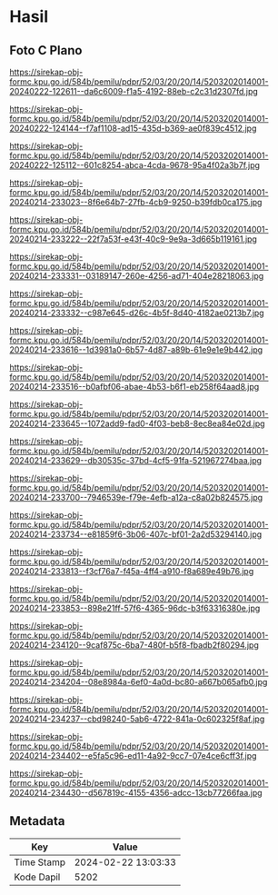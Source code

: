# Hasil

## Foto C Plano

https://sirekap-obj-formc.kpu.go.id/584b/pemilu/pdpr/52/03/20/20/14/5203202014001-20240222-122611--da6c6009-f1a5-4192-88eb-c2c31d2307fd.jpg

https://sirekap-obj-formc.kpu.go.id/584b/pemilu/pdpr/52/03/20/20/14/5203202014001-20240222-124144--f7af1108-ad15-435d-b369-ae0f839c4512.jpg

https://sirekap-obj-formc.kpu.go.id/584b/pemilu/pdpr/52/03/20/20/14/5203202014001-20240222-125112--601c8254-abca-4cda-9678-95a4f02a3b7f.jpg

https://sirekap-obj-formc.kpu.go.id/584b/pemilu/pdpr/52/03/20/20/14/5203202014001-20240214-233023--8f6e64b7-27fb-4cb9-9250-b39fdb0ca175.jpg

https://sirekap-obj-formc.kpu.go.id/584b/pemilu/pdpr/52/03/20/20/14/5203202014001-20240214-233222--22f7a53f-e43f-40c9-9e9a-3d665b119161.jpg

https://sirekap-obj-formc.kpu.go.id/584b/pemilu/pdpr/52/03/20/20/14/5203202014001-20240214-233331--03189147-260e-4256-ad71-404e28218063.jpg

https://sirekap-obj-formc.kpu.go.id/584b/pemilu/pdpr/52/03/20/20/14/5203202014001-20240214-233332--c987e645-d26c-4b5f-8d40-4182ae0213b7.jpg

https://sirekap-obj-formc.kpu.go.id/584b/pemilu/pdpr/52/03/20/20/14/5203202014001-20240214-233616--1d3981a0-6b57-4d87-a89b-61e9e1e9b442.jpg

https://sirekap-obj-formc.kpu.go.id/584b/pemilu/pdpr/52/03/20/20/14/5203202014001-20240214-233516--b0afbf06-abae-4b53-b6f1-eb258f64aad8.jpg

https://sirekap-obj-formc.kpu.go.id/584b/pemilu/pdpr/52/03/20/20/14/5203202014001-20240214-233645--1072add9-fad0-4f03-beb8-8ec8ea84e02d.jpg

https://sirekap-obj-formc.kpu.go.id/584b/pemilu/pdpr/52/03/20/20/14/5203202014001-20240214-233629--db30535c-37bd-4cf5-91fa-521967274baa.jpg

https://sirekap-obj-formc.kpu.go.id/584b/pemilu/pdpr/52/03/20/20/14/5203202014001-20240214-233700--7946539e-f79e-4efb-a12a-c8a02b824575.jpg

https://sirekap-obj-formc.kpu.go.id/584b/pemilu/pdpr/52/03/20/20/14/5203202014001-20240214-233734--e81859f6-3b06-407c-bf01-2a2d53294140.jpg

https://sirekap-obj-formc.kpu.go.id/584b/pemilu/pdpr/52/03/20/20/14/5203202014001-20240214-233813--f3cf76a7-f45a-4ff4-a910-f8a689e49b76.jpg

https://sirekap-obj-formc.kpu.go.id/584b/pemilu/pdpr/52/03/20/20/14/5203202014001-20240214-233853--898e21ff-57f6-4365-96dc-b3f63316380e.jpg

https://sirekap-obj-formc.kpu.go.id/584b/pemilu/pdpr/52/03/20/20/14/5203202014001-20240214-234120--9caf875c-6ba7-480f-b5f8-fbadb2f80294.jpg

https://sirekap-obj-formc.kpu.go.id/584b/pemilu/pdpr/52/03/20/20/14/5203202014001-20240214-234204--08e8984a-6ef0-4a0d-bc80-a667b065afb0.jpg

https://sirekap-obj-formc.kpu.go.id/584b/pemilu/pdpr/52/03/20/20/14/5203202014001-20240214-234237--cbd98240-5ab6-4722-841a-0c602325f8af.jpg

https://sirekap-obj-formc.kpu.go.id/584b/pemilu/pdpr/52/03/20/20/14/5203202014001-20240214-234402--e5fa5c96-ed11-4a92-9cc7-07e4ce6cff3f.jpg

https://sirekap-obj-formc.kpu.go.id/584b/pemilu/pdpr/52/03/20/20/14/5203202014001-20240214-234430--d567819c-4155-4356-adcc-13cb77266faa.jpg


## Metadata

| Key        | Value               |
| ---------- | ------------------- |
| Time Stamp | 2024-02-22 13:03:33 |
| Kode Dapil | 5202                |



